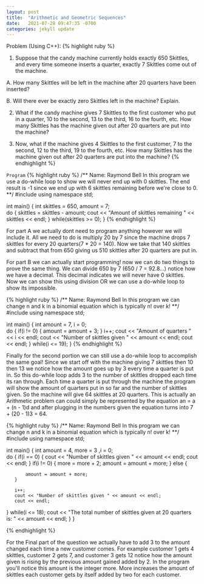 ```yaml
---
layout: post
title:  "Arithmetic and Geometric Sequences"
date:   2021-07-28 09:47:35 -0700
categories: jekyll update
---
```

Problem (Using C++):
{% highlight ruby %}
1. Suppose that the candy machine currently holds exactly 650 Skittles, and every time someone inserts a quarter, exactly 7 Skittles come out of the machine.

  A. How many Skittles will be left in the machine after 20 quarters have been inserted?

  B. Will there ever be exactly zero Skittles left in the machine? Explain.

2. What if the candy machine gives 7 Skittles to the first customer who put in a quarter, 10 to the second, 13 to the third, 16 to the fourth, etc. How many Skittles has the machine given out after 20 quarters are put into the machine?

3. Now, what if the machine gives 4 Skittles to the first customer, 7 to the second, 12 to the third, 19 to the fourth, etc. How many Skittles has the machine given out after 20 quarters are put into the machine?
{% endhighlight %}

`Program`
{% highlight ruby %}
/**
Name: Raymond Bell
In this program we use a do-while loop to show we will never end up with 0 skittles. The end result is -1 since we end up with 6 skittles remaining before we're close to 0.
**/
#include<iostream>
using namespace std;

int main() {
    int skittles = 650, amount = 7;    
   do {
       skittles =  skittles - amount;
       cout << "Amount of skittles remaining " << skittles << endl;
   } while(skittles >= 0);
}
{% endhighlight %}

For part A we actually dont need to program anything however we will include it. All we need to do is multiply 20 by 7 since the machine drops 7 skittles for every 20 quarters(7 * 20 = 140). Now we take that 140 skittles and subtract that from 650 giving us 510 skittles after 20 quarters are put in.

For part B we can actually start programming! now we can do two things to prove the same thing. We can divide 650 by 7 (650 / 7 = 92.8...) notice how we have a decimal. This decimal indicates we will never have 0 skittles. Now we can show this using division OR we can use a do-while loop to show its impossible.

{% highlight ruby %}
/**
Name: Raymond Bell
In this program we can change n and k in a binomial equation which is typically n! over k!
**/
#include<iostream>
using namespace std;

int main() {
    int  amount = 7, i = 0;    
   do {
       if(i != 0)
       {
         amount = amount + 3;
       }
       i++;
       cout << "Amount of quarters " << i <<  endl;
       cout << "Number of skittles given " << amount << endl;
       cout << endl;
   } while(i <= 19);
}
{% endhighlight %}

Finally for the second portion we can still use a do-while loop to accomplish the same goal! Since we start off with the machine giving 7 skittles then 10 then 13 we notice how the amount goes up by 3 every time a quarter is put in. So this do-while loop adds 3 to the number of skittles dropped each time its ran through. Each time a quarter is put through the machine the program will show the amount of quarters put in so far and the number of skittles given. So the machine will give 64 skittles at 20 quarters. This is actually an Arithmetic problem can could simply be represented by the equation an = a + (n - 1)d and after plugging in the numbers given the equation turns into  7 + (20 - 1)3 = 64.  

{% highlight ruby %}
/**
Name: Raymond Bell
In this program we can change n and k in a binomial equation which is typically n! over k!
**/
#include<iostream>
using namespace std;

int main() {
    int  amount = 4, more = 3 ,i = 0;    
   do {
       if(i == 0)
       {
           cout << "Number of skittles given " << amount << endl;
           cout << endl;
       }
       if(i != 0)
       {
            more = more + 2;
            amount = amount + more;
       }
       else {

           amount = amount + more;
       }

       i++;
       cout << "Number of skittles given " << amount << endl;
       cout << endl;
   } while(i <= 18);
    cout << "The total number of skittles given at 20 quarters is: " << amount << endl;
}
}

{% endhighlight %}

For the Final part of the question we actually have to add 3 to the amount changed each time a new customer comes. For example customer 1 gets 4 skittles, customer 2 gets 7, and customer 3 gets 12 notice how the amount given is rising by the previous amount gained added by 2. In the program you'll notice this amount is the integer more. More increases the amount of skittles each customer gets by itself added by two for each customer.
